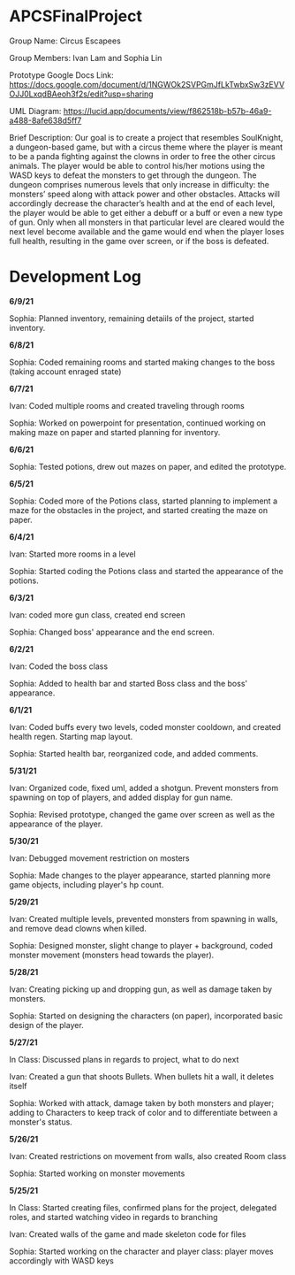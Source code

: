 # APCSFinalProject

Group Name: Circus Escapees

Group Members: Ivan Lam and Sophia Lin

Prototype Google Docs Link: https://docs.google.com/document/d/1NGWOk2SVPGmJfLkTwbxSw3zEVVOJJ0LxqdBAeoh3f2s/edit?usp=sharing

UML Diagram: https://lucid.app/documents/view/f862518b-b57b-46a9-a488-8afe638d5ff7

Brief Description:
Our goal is to create a project that resembles SoulKnight, a dungeon-based game, but with a circus theme where the player is meant to be a panda fighting against the clowns in order to free the other circus animals. The player would be able to control his/her motions using the WASD keys to defeat the monsters to get through the dungeon. The dungeon comprises numerous levels that only increase in difficulty: the monsters’ speed along with attack power and other obstacles. Attacks will accordingly decrease the character’s health and at the end of each level, the player would be able to get either a debuff or a buff or even a new type of gun. Only when all monsters in that particular level are cleared would the next level become available and the game would end when the player loses full health, resulting in the game over screen, or if the boss is defeated. 


# Development Log
**6/9/21**

Sophia: Planned inventory, remaining detaiils of the project, started inventory.

**6/8/21**

Sophia: Coded remaining rooms and started making changes to the boss (taking account enraged state)

**6/7/21**

Ivan: Coded multiple rooms and created traveling through rooms

Sophia: Worked on powerpoint for presentation, continued working on making maze on paper and started planning for inventory.

**6/6/21**

Sophia: Tested potions, drew out mazes on paper, and edited the prototype.

**6/5/21**

Sophia: Coded more of the Potions class, started planning to implement a maze for the obstacles in the project, and started creating the maze on paper.

**6/4/21**

Ivan: Started more rooms in a level

Sophia: Started coding the Potions class and started the appearance of the potions.

**6/3/21**

Ivan: coded more gun class, created end screen 

Sophia: Changed boss' appearance and the end screen.

**6/2/21**

Ivan: Coded the boss class

Sophia: Added to health bar and started Boss class and the boss' appearance.

**6/1/21**

Ivan: Coded buffs every two levels, coded monster cooldown, and created health regen. Starting map layout.

Sophia: Started health bar, reorganized code, and added comments.

**5/31/21**

Ivan: Organized code, fixed uml, added a shotgun. Prevent monsters from spawning on top of players, and added display for gun name.

Sophia: Revised prototype, changed the game over screen as well as the appearance of the player.

**5/30/21**

Ivan: Debugged movement restriction on mosters

Sophia: Made changes to the player appearance, started planning more game objects, including player's hp count.

**5/29/21** 

Ivan: Created multiple levels, prevented monsters from spawning in walls, and remove dead clowns when killed.

Sophia: Designed monster, slight change to player + background, coded monster movement (monsters head towards the player).

**5/28/21**

Ivan: Creating picking up and dropping gun, as well as damage taken by monsters.

Sophia: Started on designing the characters (on paper), incorporated basic design of the player.

**5/27/21**

In Class: Discussed plans in regards to project, what to do next

Ivan: Created a gun that shoots Bullets. When bullets hit a wall, it deletes itself

Sophia: Worked with attack, damage taken by both monsters and player; adding to Characters to keep track of color and to differentiate between a monster's status.

**5/26/21**

Ivan: Created restrictions on movement from walls, also created Room class

Sophia: Started working on monster movements

**5/25/21**

In Class: Started creating files, confirmed plans for the project, delegated roles, and started watching video in regards to branching

Ivan: Created walls of the game and made skeleton code for files

Sophia: Started working on the character and player class: player moves accordingly with WASD keys


